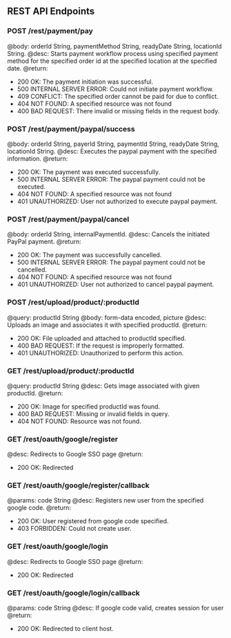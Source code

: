 ## REST API Endpoints
 ### POST /rest/payment/pay
 @body: orderId String, paymentMethod String, readyDate String, locationId String.
 @desc: Starts payment workflow process using specified payment method for the specified order id at the specified location at the specified date.
 @return:
 - 200 OK: The payment initiation was successful.
 - 500 INTERNAL SERVER ERROR: Could not initiate payment workflow.
 - 409 CONFLICT: The specified order cannot be paid for due to conflict.
 - 404 NOT FOUND: A specified resource was not found
 - 400 BAD REQUEST: There invalid or missing fields in the request body.
 

 ### POST /rest/payment/paypal/success
 @body: orderId String, payerId String, paymentId String, readyDate String, locationId String.
 @desc: Executes the paypal payment with the specified information.
 @return:
 - 200 OK: The payment was executed successfully.
 - 500 INTERNAL SERVER ERROR: The paypal payment could not be executed.
 - 404 NOT FOUND: A specified resource was not found
 - 401 UNAUTHORIZED: User not authorized to execute paypal payment.


 ### POST /rest/payment/paypal/cancel
 @body: orderId String, internalPaymentId.
 @desc: Cancels the initiated PayPal payment.
 @return:
 - 200 OK: The payment was successfully cancelled.
 - 500 INTERNAL SERVER ERROR: The paypal payment could not be cancelled.
 - 404 NOT FOUND: A specified resource was not found
 - 401 UNAUTHORIZED: User not authorized to cancel paypal payment.


 ### POST /rest/upload/product/:productId  
 @query: productId String
 @body: form-data encoded, picture
 @desc: Uploads an image and associates it with specified productId.
 @return:
 - 200 OK: File uploaded and attached to productId specified.
 - 400 BAD REQUEST: If the request is improperly formatted.
 - 401 UNAUTHORIZED: Unauthorized to perform this action.
 

 ### GET /rest/upload/product/:productId  
 @query: productId String
 @desc: Gets image associated with given productId.
 @return:
 - 200 OK: Image for specified productId was found.
 - 400 BAD REQUEST: Missing or invalid fields in query.
 - 404 NOT FOUND: Resource was not found.
 
 ### GET /rest/oauth/google/register
 @desc: Redirects to Google SSO page
 @return:
 - 200 OK: Redirected 
 
 ### GET /rest/oauth/google/register/callback
 @params: code String
 @desc: Registers new user from the specified google code.
 @return:
 - 200 OK: User registered from google code specified.
 - 403 FORBIDDEN: Could not create user. 

 ### GET /rest/oauth/google/login
 @desc: Redirects to Google SSO page
 @return:
 - 200 OK: Redirected 
 
 ### GET /rest/oauth/google/login/callback
 @params: code String
 @desc: If google code valid, creates session for user
 @return:
 - 200 OK: Redirected to client host.
 